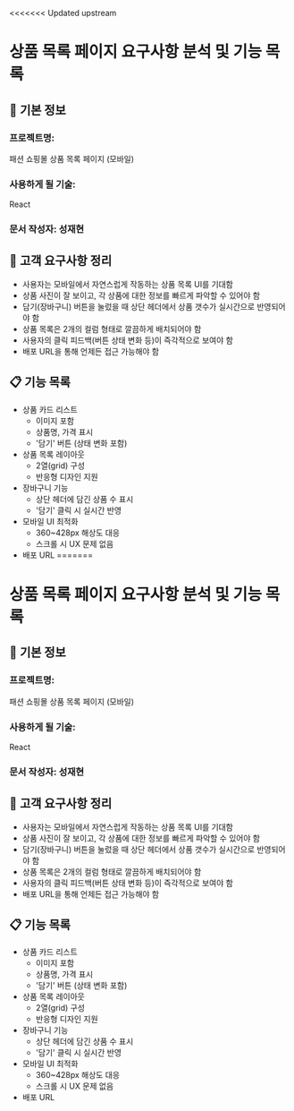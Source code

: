 <<<<<<< Updated upstream
# 상품 목록 페이지 요구사항 분석 및 기능 목록

## 📌 기본 정보
### 프로젝트명: 
패션 쇼핑몰 상품 목록 페이지 (모바일)

### 사용하게 될 기술: 
React

### 문서 작성자: 성재현

## 📝 고객 요구사항 정리
- 사용자는 모바일에서 자연스럽게 작동하는 상품 목록 UI를 기대함
- 상품 사진이 잘 보이고, 각 상품에 대한 정보를 빠르게 파악할 수 있어야 함
- 담기(장바구니) 버튼을 눌렀을 때 상단 헤더에서 상품 갯수가 실시간으로 반영되어야 함
- 상품 목록은 2개의 컬럼 형태로 깔끔하게 배치되어야 함
- 사용자의 클릭 피드백(버튼 상태 변화 등)이 즉각적으로 보여야 함
- 배포 URL을 통해 언제든 접근 가능해야 함

## 📋 기능 목록
- 상품 카드 리스트
  - 이미지 포함
  - 상품명, 가격 표시
  - '담기' 버튼 (상태 변화 포함)
- 상품 목록 레이아웃
  - 2열(grid) 구성
  - 반응형 디자인 지원
- 장바구니 기능
  - 상단 헤더에 담긴 상품 수 표시
  - '담기' 클릭 시 실시간 반영
- 모바일 UI 최적화
  - 360~428px 해상도 대응
  - 스크롤 시 UX 문제 없음
- 배포 URL
=======
# 상품 목록 페이지 요구사항 분석 및 기능 목록

## 📌 기본 정보
### 프로젝트명: 
패션 쇼핑몰 상품 목록 페이지 (모바일)

### 사용하게 될 기술: 
React

### 문서 작성자: 성재현

## 📝 고객 요구사항 정리
- 사용자는 모바일에서 자연스럽게 작동하는 상품 목록 UI를 기대함
- 상품 사진이 잘 보이고, 각 상품에 대한 정보를 빠르게 파악할 수 있어야 함
- 담기(장바구니) 버튼을 눌렀을 때 상단 헤더에서 상품 갯수가 실시간으로 반영되어야 함
- 상품 목록은 2개의 컬럼 형태로 깔끔하게 배치되어야 함
- 사용자의 클릭 피드백(버튼 상태 변화 등)이 즉각적으로 보여야 함
- 배포 URL을 통해 언제든 접근 가능해야 함

## 📋 기능 목록
- 상품 카드 리스트
  - 이미지 포함
  - 상품명, 가격 표시
  - '담기' 버튼 (상태 변화 포함)
- 상품 목록 레이아웃
  - 2열(grid) 구성
  - 반응형 디자인 지원
- 장바구니 기능
  - 상단 헤더에 담긴 상품 수 표시
  - '담기' 클릭 시 실시간 반영
- 모바일 UI 최적화
  - 360~428px 해상도 대응
  - 스크롤 시 UX 문제 없음
- 배포 URL